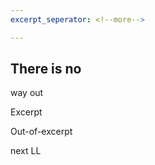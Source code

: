 ```yaml
---
excerpt_seperator: <!--more-->

---
```

## There is no 

way out

Excerpt
<!--more-->

Out-of-excerpt

next LL
